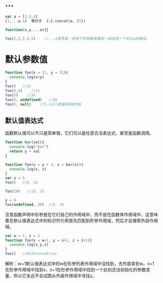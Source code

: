 # ...
```js
var a = [2,3,4]
[1,...a,5]  等价于  [1].concat(a, [5])

function(x,y,...a){}

foo(1,2,3,4,5)    //...a意思是：把剩下的参数收集到一起组成一个名为a的数组。

```

# 默认参数值
```js
function foo(x = 11, y = 31){
  console.log(x+y)
}
foo()   //42
foo(5,6)    //11
foo(5)    //36
foo(5, undefined)   //36
foo(5, null)    //5,null被强制转换为0
```

## 默认值表达式
函数默认值可以不只是简单值，它们可以是任意合法表达式，甚至是函数调用。

```js
function bar(val){
  console.log("bar")
  return y + val
}

function foo(x = y + 3, z = bar(x)){
  console.log(x, z)
}
var y = 5
foo()   //8, 13

foo(10)   //10, 15

y = 6
foo(undefined, 10)  //9, 10
```

注意函数声明中形参是在它们自己的作用域中，而不是在函数体作用域中，这意味着在默认值表达式中的标识符引用首先匹配到形参作用域，然后才会搜索外层作用域。

```js
var w = 1, z = 2
function foo(x = w+1, y = x+1, z = z+1){
  console.log(x,y,z)
}
foo()   //ReferenceError
```
解析：w+1默认值表达式中的w在形参列表作用域中没找到，去外层拿到w。x+1在形参作用域中找到x，z+1在形参作用域中找到一个此刻还没初始化的参数变量，所以它永远不会试图从外层作用域中寻找z。



